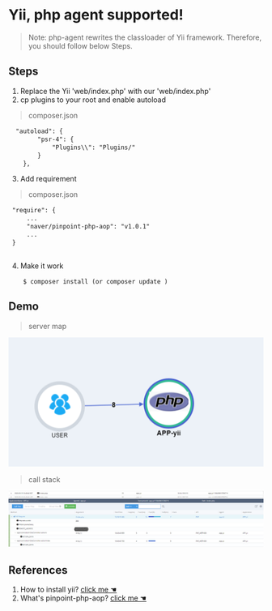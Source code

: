 ﻿# Yii, php agent supported! 

> Note: php-agent rewrites the classloader of Yii framework. Therefore, you should follow below Steps.


## Steps

1. Replace the Yii 'web/index.php' with our 'web/index.php'
2. cp plugins to your root and enable autoload

 > composer.json

``` 
  "autoload": {
        "psr-4": {
            "Plugins\\": "Plugins/"
        }
    },
```

3. Add requirement

 > composer.json

```
 "require": {
     ...
     "naver/pinpoint-php-aop": "v1.0.1"
     ...
 }


```

4. Make it work
   
``` shell
    $ composer install (or composer update )
```


## Demo 


> server map 

![server-map](images/yii-server-map.png) 

> call stack

![server-stack](images/yii-call-stack.png)


## References
1. How to install yii? [ click me ☚ ](https://www.yiiframework.com/doc/guide/2.0/en/start-installation)
2. What's pinpoint-php-aop? [ click me ☚ ](https://github.com/naver/pinpoint-php-aop)